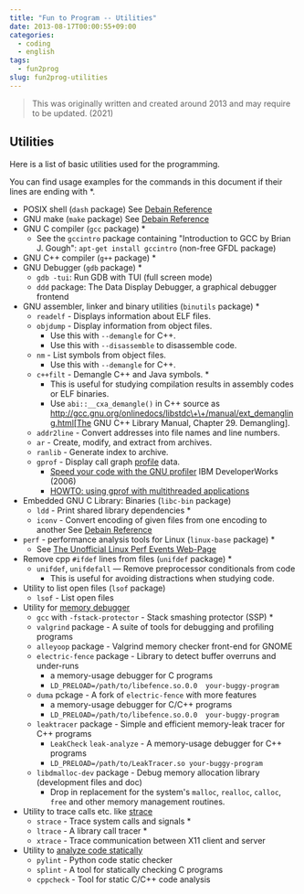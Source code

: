 ```yaml
---
title: "Fun to Program -- Utilities"
date: 2013-08-17T00:00:55+09:00
categories:
  - coding
  - english
tags:
  - fun2prog
slug: fun2prog-utilities
---
```


> This was originally written and created around 2013 and may require to be
> updated. (2021)

## Utilities

Here is a list of basic utilities used for the programming.

You can find usage examples for the commands in this document if their lines are ending with *.

<!--
popcon vote
libc-bin     120K
lsof         120K
binutils     100K
strace        40K
valgrind      12K
ltrace         5K
kmtrace        5k
electric-fence 2k (duma 80)
libdmalloc-dev  750
leaktracer      650
alleyoop        450
xtrace          230
unifdef         130
-->

* POSIX shell (`dash` package) See [Debain Reference](http://www.debian.org/doc/manuals/debian-reference/ch12.en.html#_the_shell_script)
* GNU make (`make` package) See [Debain Reference](http://www.debian.org/doc/manuals/debian-reference/ch12.en.html#_make)
* GNU C compiler (`gcc` package) *
    * See the `gccintro` package containing "Introduction to GCC by Brian J. Gough": `apt-get install gccintro` (non-free GFDL package)
* GNU C++ compiler (`g++` package) *
* GNU Debugger (`gdb` package) *
    * `gdb -tui`: Run GDB with TUI (full screen mode)
    * `ddd` package: The Data Display Debugger, a graphical debugger frontend
* GNU assembler, linker and binary utilities (`binutils` package) *
    * `readelf` - Displays information about ELF files.
    * `objdump` - Display information from object files. 
      * Use this with `--demangle` for C++.
      * Use this with `--disassemble` to disassemble code.
    * `nm` - List symbols from object files.
      * Use this with `--demangle` for C++.
    * `c++filt` - Demangle C++ and Java symbols. *
      * This is useful for studying compilation results in assembly codes or ELF binaries.
      * Use `abi::__cxa_demangle()` in C\++ source as http://gcc.gnu.org/onlinedocs/libstdc\+\+/manual/ext_demangling.html[The GNU C++ Library Manual, Chapter 29. Demangling].
    * `addr2line` - Convert addresses into file names and line numbers.
    * `ar` - Create, modify, and extract from archives.
    * `ranlib` - Generate index to archive.
    * `gprof` - Display call graph [profile](http://en.wikipedia.org/wiki/Profiling_(computer_programming)) data.
      * [Speed your code with the GNU profiler](http://www.ibm.com/developerworks/library/l-gnuprof.html) IBM DeveloperWorks (2006)
      * [HOWTO: using gprof with multithreaded applications](http://sam.zoy.org/writings/programming/gprof.html)
* Embedded GNU C Library: Binaries (`libc-bin` package)
    * `ldd` - Print shared library dependencies *
    * `iconv` - Convert encoding of given files from one encoding to another See [Debain Reference](http://www.debian.org/doc/manuals/debian-reference/ch11.en.html#_text_data_conversion_tools)
* `perf` - performance analysis tools for Linux (`linux-base` package) *
    * See [The Unofficial Linux Perf Events Web-Page](http://www.eece.maine.edu/~vweaver/projects/perf_events/)
* Remove cpp `#ifdef` lines from files (`unifdef` package) *
    * `unifdef`, `unifdefall` — Remove preprocessor conditionals from code
      * This is useful for avoiding distractions when studying code.
* Utility to list open files (`lsof` package)
    * `lsof`   - List open files
* Utility for [memory debugger](http://en.wikipedia.org/wiki/Memory_debugger)
    * `gcc` with `-fstack-protector` - Stack smashing protector (SSP) *
    * `valgrind` package - A suite of tools for debugging and profiling programs
    * `alleyoop` package - Valgrind memory checker front-end for GNOME
    * `electric-fence` package - Library to detect buffer overruns and under-runs
      * a memory-usage debugger for C programs
      * `LD_PRELOAD=/path/to/libefence.so.0.0  your-buggy-program`
    * `duma` pckage - A fork of `electric-fence` with more features
      * a memory-usage debugger for C/C++ programs
      * `LD_PRELOAD=/path/to/libefence.so.0.0  your-buggy-program`
    * `leaktracer` package - Simple and efficient memory-leak tracer for C++ programs
      * `LeakCheck` `leak-analyze` - A memory-usage debugger for C++ programs
      * `LD_PRELOAD=/path/to/LeakTracer.so your-buggy-program`
    * `libdmalloc-dev` package - Debug memory allocation library (development files and doc)
      * Drop in replacement for the system's `malloc`, `realloc`, `calloc`, `free` and other memory management routines.
* Utility to trace calls etc. like [strace](http://en.wikipedia.org/wiki/Strace)
    * `strace` - Trace system calls and signals *
    * `ltrace` - A library call tracer *
    * `xtrace` - Trace communication between X11 client and server
* Utility to [analyze code statically](http://en.wikipedia.org/wiki/Static_code_analysis)
    * `pylint` - Python code static checker
    * `splint` - A tool for statically checking C programs
    * `cppcheck` - Tool for static C/C++ code analysis


<!-- vim: set sw=2 sts=2 ai si et tw=79 ft=markdown: -->
